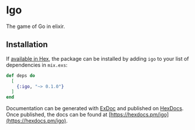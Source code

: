 # Igo

The game of Go in elixir.

## Installation

If [available in Hex](https://hex.pm/docs/publish), the package can be installed
by adding `igo` to your list of dependencies in `mix.exs`:

```elixir
def deps do
  [
    {:igo, "~> 0.1.0"}
  ]
end
```

Documentation can be generated with [ExDoc](https://github.com/elixir-lang/ex_doc)
and published on [HexDocs](https://hexdocs.pm). Once published, the docs can
be found at [https://hexdocs.pm/igo](https://hexdocs.pm/igo).

